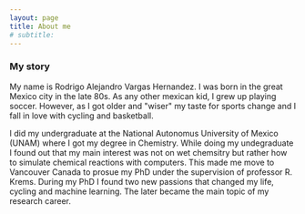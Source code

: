 ```yaml
---
layout: page
title: About me
# subtitle:
---
```

### My story

My name is Rodrigo Alejandro Vargas Hernandez. I was born in the great Mexico city in the late 80s.
As any other mexican kid, I grew up playing soccer. However, as I got older and "wiser" my taste for sports change and I fall in love with cycling and basketball.

I did my undergraduate at the National Autonomus University of Mexico (UNAM) where I got my degree in Chemistry. While doing my undegraduate I found out that my main interest was not on wet chemsitry but rather how to simulate chemical reactions with computers.
This made me move to Vancouver Canada to prosue my PhD under the supervision of professor R. Krems. 
During my PhD I found two new passions that changed my life, cycling and machine learning. The later became the main topic of my research career. 


